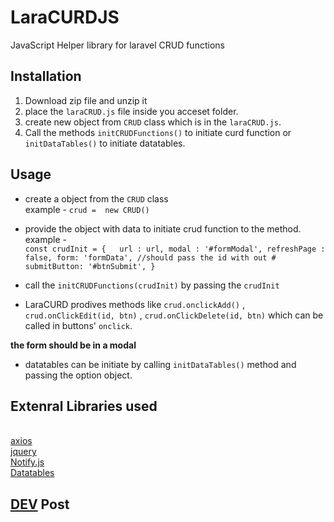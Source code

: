# LaraCURDJS

JavaScript Helper library for laravel CRUD functions

## Installation

1. Download zip file and unzip it
2. place the `laraCRUD.js` file inside you acceset folder.
3. create new object from `CRUD` class which is in the `laraCRUD.js`.
4. Call the methods `initCRUDFunctions()` to initiate curd function or `initDataTables()` to initiate datatables.

## Usage

* create a object from the `CRUD` class
    <br> example - `crud =  new CRUD()`

* provide the object with data to initiate crud function to the method.
    <br> example -  
    `const crudInit = {  
        url : url,
        modal : '#formModal',
        refreshPage : false,
        form: 'formData', //should pass the id with out #
        submitButton: '#btnSubmit',
    }`
* call the `initCRUDFunctions(crudInit)` by passing the `crudInit`

* LaraCURD prodives methods like `crud.onclickAdd()` , `crud.onClickEdit(id, btn)` , `crud.onClickDelete(id, btn)` which can be called in buttons' `onclick`.

**the form should be in a modal**

* datatables can be initiate by calling `initDataTables()` method and passing the option object.

## Extenral Libraries used

<br>[axios](https://github.com/axios/axios)
<br>[jquery](https://jquery.com/)
<br>[Notify.js](https://notifyjs.jpillora.com/)
<br>[Datatables](https://www.datatables.net/)

## [DEV](https://dev.to/cha_m_ra/laracrudjs-33n4) Post
